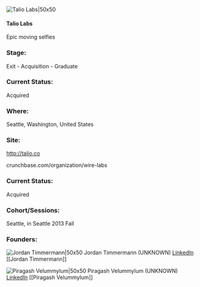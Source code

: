 

![Talio Labs|50x50](https://s3.amazonaws.com/photos.angel.co/startups/i/281859-c78cb3564c25eeb69fbce12c5d44398e-medium_jpg.jpg?buster=1382032447)

#### Talio Labs
Epic moving selfies

### Stage: 
Exit - Acquisition - Graduate 

### Current Status: 
Acquired

### Where:
Seattle, Washington, United States

### Site:
http://talio.co



crunchbase.com/organization/wire-labs

### Current Status: 
Acquired

### Cohort/Sessions: 
Seattle, in Seattle 2013 Fall

### Founders: 

![Jordan Timmermann|50x50](http://gravatar.com/avatar/cb53e24a6be04a466b926929e5c5ec8a.png?s=150&d=identicon) Jordan Timmermann (UNKNOWN) [LinkedIn](https://linkedin.com/in/timmermann) [[Jordan Timmermann]]

![Piragash Velummylum|50x50](https://apimg.techstars.com/connect/images/image_files/56b27d1534b274cfbf000005/original/Screen_Shot_2016-02-03_at_14.19.45.png) Piragash Velummylum (UNKNOWN) [LinkedIn](https://linkedin.com/in/piragash) [[Piragash Velummylum]]


